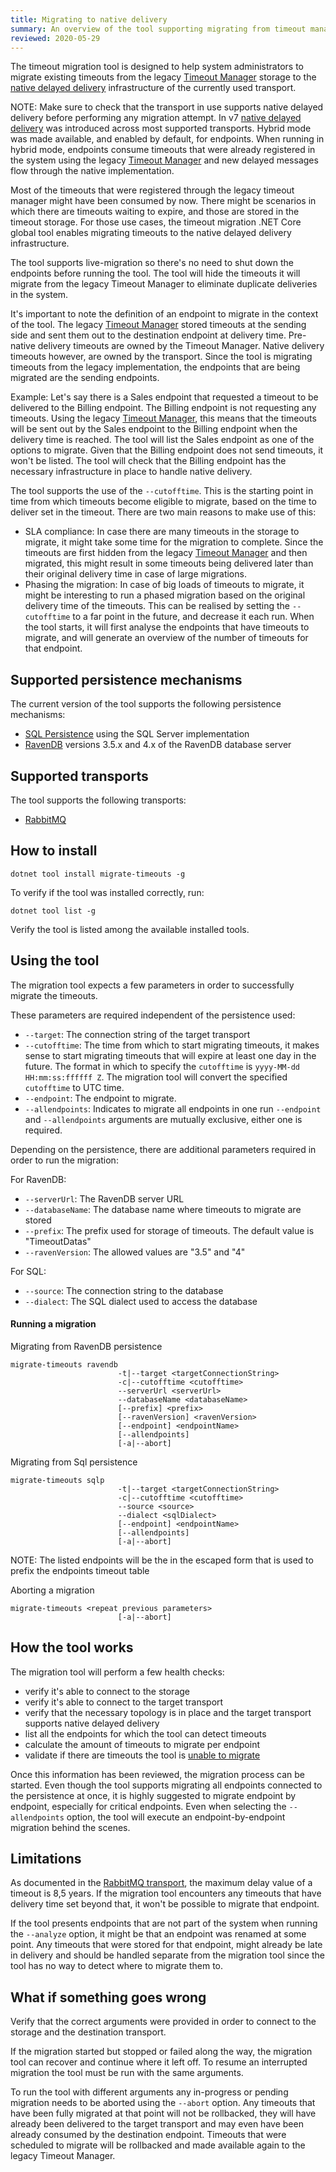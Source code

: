 ```yaml
---
title: Migrating to native delivery
summary: An overview of the tool supporting migrating from timeout manager to native delivery
reviewed: 2020-05-29
---
```


The timeout migration tool is designed to help system administrators to migrate existing timeouts from the legacy [Timeout Manager](/nservicebus/messaging/timeout-manager.md) storage to the [native delayed delivery](/nservicebus/messaging/delayed-delivery.md) infrastructure of the currently used transport.

NOTE: Make sure to check that the transport in use supports native delayed delivery before performing any migration attempt.
In v7 [native delayed delivery](/nservicebus/messaging/delayed-delivery.md) was introduced across most supported transports.
Hybrid mode was made available, and enabled by default, for endpoints. When running in hybrid mode, endpoints consume timeouts that were already registered in the system using the legacy [Timeout Manager](/nservicebus/messaging/timeout-manager.md) and new delayed messages flow through the native implementation.

Most of the timeouts that were registered through the legacy timeout manager might have been consumed by now. There might be scenarios in which there are timeouts waiting to expire, and those are stored in the timeout storage.
For those use cases, the timeout migration .NET Core global tool enables migrating timeouts to the native delayed delivery infrastructure.

The tool supports live-migration so there's no need to shut down the endpoints before running the tool. The tool will hide the timeouts it will migrate from the legacy Timeout Manager to eliminate duplicate deliveries in the system.

It's important to note the definition of an endpoint to migrate in the context of the tool. The legacy [Timeout Manager](/nservicebus/messaging/timeout-manager.md) stored timeouts at the sending side and sent them out to the destination endpoint at delivery time. Pre-native delivery timeouts are owned by the Timeout Manager.
Native delivery timeouts however, are owned by the transport. Since the tool is migrating timeouts from the legacy implementation, the endpoints that are being migrated are the sending endpoints.

Example:
Let's say there is a Sales endpoint that requested a timeout to be delivered to the Billing endpoint. The Billing endpoint is not requesting any timeouts.
Using the legacy [Timeout Manager](/nservicebus/messaging/timeout-manager.md), this means that the timeouts will be sent out by the Sales endpoint to the Billing endpoint when the delivery time is reached.
The tool will list the Sales endpoint as one of the options to migrate. Given that the Billing endpoint does not send timeouts, it won't be listed.
The tool will check that the Billing endpoint has the necessary infrastructure in place to handle native delivery.

The tool supports the use of the `--cutofftime`. This is the starting point in time from which timeouts become eligible to migrate, based on the time to deliver set in the timeout.
There are two main reasons to make use of this:
- SLA compliance: In case there are many timeouts in the storage to migrate, it might take some time for the migration to complete. Since the timeouts are first hidden from the legacy [Timeout Manager](/nservicebus/messaging/timeout-manager.md) and then migrated, this might result in some timeouts being delivered later than their original delivery time in case of large migrations.
- Phasing the migration: In case of big loads of timeouts to migrate, it might be interesting to run a phased migration based on the original delivery time of the timeouts. This can be realised by setting the `--cutofftime` to a far point in the future, and decrease it each run.
When the tool starts, it will first analyse the endpoints that have timeouts to migrate, and will generate an overview of the number of timeouts for that endpoint.


## Supported persistence mechanisms

The current version of the tool supports the following persistence mechanisms:
- [SQL Persistence](/persistence/sql/) using the SQL Server implementation
- [RavenDB](/persistence/ravendb) versions 3.5.x and 4.x of the RavenDB database server

## Supported transports

The tool supports the following transports:
- [RabbitMQ](/transports/rabbitmq/)

## How to install

```
dotnet tool install migrate-timeouts -g
```

To verify if the tool was installed correctly, run:

```
dotnet tool list -g
```

Verify the tool is listed among the available installed tools.

## Using the tool

The migration tool expects a few parameters in order to successfully migrate the timeouts.

These parameters are required independent of the persistence used:
- `--target`: The connection string of the target transport
- `--cutofftime`: The time from which to start migrating timeouts, it makes sense to start migrating timeouts that will expire at least one day in the future. The format in which to specify the `cutofftime` is `yyyy-MM-dd HH:mm:ss:ffffff Z`. The migration tool will convert the specified `cutofftime` to UTC time.
- `--endpoint`: The endpoint to migrate.
- `--allendpoints`: Indicates to migrate all endpoints in one run
`--endpoint` and `--allendpoints` arguments are mutually exclusive, either one is required.

Depending on the persistence, there are additional parameters required in order to run the migration:

For RavenDB:
- `--serverUrl`: The RavenDB server URL
- `--databaseName`: The database name where timeouts to migrate are stored
- `--prefix`: The prefix used for storage of timeouts. The default value is "TimeoutDatas"
- `--ravenVersion`: The allowed values are "3.5" and "4"

For SQL:
- `--source`: The connection string to the database
- `--dialect`: The SQL dialect used to access the database

#### Running a migration

Migrating from RavenDB persistence

```
migrate-timeouts ravendb
                        -t|--target <targetConnectionString>
                        -c|--cutofftime <cutofftime>
                        --serverUrl <serverUrl>
                        --databaseName <databaseName>
                        [--prefix] <prefix>
                        [--ravenVersion] <ravenVersion>
                        [--endpoint] <endpointName>
                        [--allendpoints]
                        [-a|--abort]
```

Migrating from Sql persistence

```
migrate-timeouts sqlp
                        -t|--target <targetConnectionString>
                        -c|--cutofftime <cutofftime>
                        --source <source>
                        --dialect <sqlDialect>
                        [--endpoint] <endpointName>
                        [--allendpoints]
                        [-a|--abort]
```

NOTE: The listed endpoints will be the in the escaped form that is used to prefix the endpoints timeout table

Aborting a migration

```
migrate-timeouts <repeat previous parameters>
                        [-a|--abort]
```

## How the tool works

The migration tool will perform a few health checks:
 - verify it's able to connect to the storage
 - verify it's able to connect to the target transport
 - verify that the necessary topology is in place and the target transport supports native delayed delivery
 - list all the endpoints for which the tool can detect timeouts
 - calculate the amount of timeouts to migrate per endpoint
 - validate if there are timeouts the tool is [unable to migrate](migrate-to-native-delivery.md#limitations)

Once this information has been reviewed, the migration process can be started.
Even though the tool supports migrating all endpoints connected to the persistence at once, it is highly suggested to migrate endpoint by endpoint, especially for critical endpoints. Even when selecting the `--allendpoints` option, the tool will execute an endpoint-by-endpoint migration behind the scenes.

## Limitations

As documented in the [RabbitMQ transport](/transports/rabbitmq/delayed-delivery.md), the maximum delay value of a timeout is 8,5 years. If the migration tool encounters any timeouts that have delivery time set beyond that, it won't be possible to migrate that endpoint.

If the tool presents endpoints that are not part of the system when running the `--analyze` option, it might be that an endpoint was renamed at some point.
Any timeouts that were stored for that endpoint, might already be late in delivery and should be handled separate from the migration tool since the tool has no way to detect where to migrate them to.

## What if something goes wrong

Verify that the correct arguments were provided in order to connect to the storage and the destination transport.

If the migration started but stopped or failed along the way, the migration tool can recover and continue where it left off. To resume an interrupted migration the tool must be run with the same arguments.

To run the tool with different arguments any in-progress or pending migration needs to be aborted using the `--abort` option. Any timeouts that have been fully migrated at that point will not be rollbacked, they will have already been delivered to the target transport and may even have been already consumed by the destination endpoint. Timeouts that were scheduled to migrate will be rollbacked and made available again to the legacy Timeout Manager.
